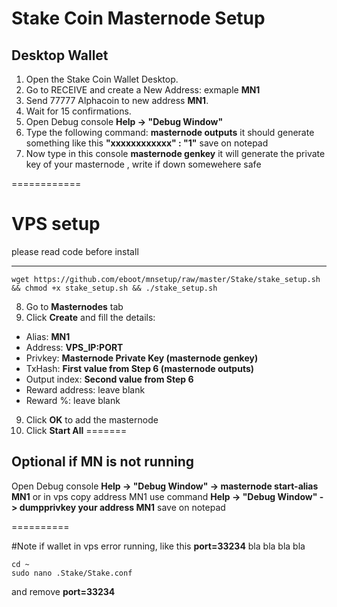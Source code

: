# Stake Coin Masternode Setup


## Desktop Wallet

1. Open the Stake Coin Wallet Desktop.  
2. Go to RECEIVE and create a New Address: exmaple **MN1**  
3. Send 77777 Alphacoin to new address **MN1**.
4. Wait for 15 confirmations.  
5. Open Debug console **Help -> "Debug Window"** 
6. Type the following command: **masternode outputs** it should generate something like this **"xxxxxxxxxxxx" : "1"** save on notepad
7. Now type in this console **masternode genkey** it will generate the private key of your masternode , write if down somewehere safe

============

# VPS setup

please read code before install
***
```
wget https://github.com/eboot/mnsetup/raw/master/Stake/stake_setup.sh && chmod +x stake_setup.sh && ./stake_setup.sh
```

8. Go to **Masternodes** tab  
8. Click **Create** and fill the details:  
* Alias: **MN1**  
* Address: **VPS_IP:PORT**  
* Privkey: **Masternode Private Key (masternode genkey)**  
* TxHash: **First value from Step 6 (masternode outputs)**  
* Output index:  **Second value from Step 6**  
* Reward address: leave blank  
* Reward %: leave blank  
9. Click **OK** to add the masternode  
10. Click **Start All**
=======


## Optional if MN is not running
Open Debug console **Help -> "Debug Window" -> masternode start-alias MN1** 
or in vps
copy address MN1 use command **Help -> "Debug Window" -> dumpprivkey your address MN1** save on notepad

==========

#Note
if wallet in vps error running, like this  **port=33234** bla bla bla bla

```
cd ~
sudo nano .Stake/Stake.conf
```
and remove **port=33234**
